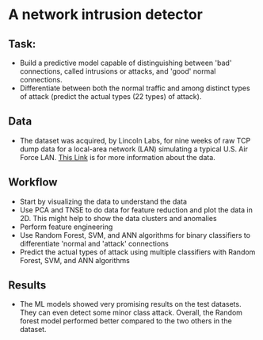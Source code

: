 # A network intrusion detector
## Task:
* Build a predictive model capable of distinguishing between 'bad' connections, called intrusions or attacks, and 'good' normal connections.
* Differentiate between both the normal traffic and among distinct types of attack (predict the actual types (22 types) of attack).

## Data
* The dataset was acquired, by Lincoln Labs, for nine weeks of raw TCP dump data for a local-area network (LAN) simulating a typical U.S. Air Force LAN. [This Link](http://kdd.ics.uci.edu/databases/kddcup99/kddcup99.html) is for more information about the data.

## Workflow
* Start by visualizing the data to understand the data
* Use PCA and TNSE to do data for feature reduction and plot the data in 2D. This might help to show the data clusters and anomalies
* Perform feature engineering
* Use Random Forest, SVM, and ANN algorithms for binary classifiers to differentiate  'normal and 'attack' connections
* Predict the actual types of attack using multiple classifiers with Random Forest, SVM, and ANN algorithms

## Results
* The ML models showed very promising results on the test datasets. They can even detect some minor class attack. Overall, the Random forest model performed better compared to the two others in the dataset.
